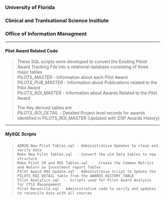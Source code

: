 		
### University of Florida
### Clinical and Tranlsational Science Insitiute
### Office of Information Managment
_ _ _ _ _ _ _ 
#### Pilot Award Related Code
> These SQL scripts were developed to convert the Existing Piklot Award Tracking File into
> a relational database consisting of three major tables  
>     *PILOTS_MASTER* - Information about each Pilot Award  
>     *PILOTS_PUB_MASTER* - Information about Publications related to the Pilot Award  
>     *PILOTS_ROI_MASTER* - Information about Awards Related to the Pilot Award  
>    
> The Key derived tables are  
>     *PILOTS_ROI_DETAIL* - Detailed Project level records for awards identified in PILOTS_ROI_MASTER (Updated with DSP Awards History)  
   
_ _ _ _ _   
##### MySQL Scripts


>     ADMIN New Pilot Tables.sql - Administrative Updates to clean and verify data 
>     Make New Pilot Tables.sql  - Convert the old Data tables to new structure
>     Make Pilot CM and ROI Tables.sql  -  Create the Common Metrics and Return on Investment report Tables
>     PIlot Award ROI Update.sql - Administraive Script to Update the PILOTS_ROI_DETAIL table from the AWARDS_HISTORY_TABLE
>     Pilot Analytics.sql  -  Scripts used for Pilot Award Analysis for CTSI Manangement
>     Pilot Reconcile.sql - Administrative code to verify and updates to reconcile data with all sources  	

